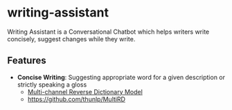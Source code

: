 # writing-assistant
Writing Assistant is a Conversational Chatbot which helps writers write concisely, suggest changes while they write.

## Features
* **Concise Writing**: Suggesting appropriate word for a given description or strictly speaking a gloss
  - [Multi-channel Reverse Dictionary Model](https://arxiv.org/abs/1912.08441)
  - https://github.com/thunlp/MultiRD
